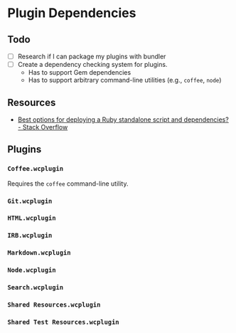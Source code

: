 # Plugin Dependencies

## Todo

* [ ] Research if I can package my plugins with bundler
* [ ] Create a dependency checking system for plugins.
	* Has to support Gem dependencies
	* Has to support arbitrary command-line utilities (e.g., `coffee`, `node`)


## Resources

* [Best options for deploying a Ruby standalone script and dependencies? - Stack Overflow](http://stackoverflow.com/questions/9675703/best-options-for-deploying-a-ruby-standalone-script-and-dependencies)

## Plugins

### `Coffee.wcplugin`

Requires the `coffee` command-line utility.

### `Git.wcplugin`

### `HTML.wcplugin`

### `IRB.wcplugin`

### `Markdown.wcplugin`

### `Node.wcplugin`

### `Search.wcplugin`

### `Shared Resources.wcplugin`

### `Shared Test Resources.wcplugin`